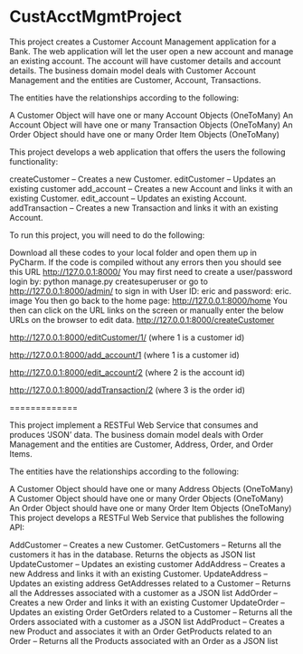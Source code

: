 # CustAcctMgmtProject
This project creates a Customer Account Management application for a Bank. The web application will let the user open a new account and manage an existing account. The account will have customer details and account details.
The business domain model deals with Customer Account Management and the entities are Customer, Account, Transactions.

The entities have the relationships according to the following:

A Customer Object will have one or many Account Objects (OneToMany)
An Account Object will have one or many Transaction Objects (OneToMany)
An Order Object should have one or many Order Item Objects (OneToMany)

This project develops a web application that offers the users the following functionality:

createCustomer – Creates a new Customer.
editCustomer – Updates an existing customer
add_account – Creates a new Account and links it with an existing Customer.
edit_account – Updates an existing Account.
addTransaction – Creates a new Transaction and links it with an existing Account.

To run this project, you will need to do the following:

Download all these codes to your local folder and open them up in PyCharm.
If the code is compiled without any errors then you should see this URL http://127.0.0.1:8000/
You may first need to create a user/password login by: python manage.py createsuperuser or go to http://127.0.0.1:8000/admin/ to sign in with User ID: eric and password: eric. image
You then go back to the home page: http://127.0.0.1:8000/home
You then can click on the URL links on the screen or manually enter the below URLs on the browser to edit data.
http://127.0.0.1:8000/createCustomer

http://127.0.0.1:8000/editCustomer/1/ (where 1 is a customer id)

http://127.0.0.1:8000/add_account/1 (where 1 is a customer id)

http://127.0.0.1:8000/edit_account/2 (where 2 is the account id)

http://127.0.0.1:8000/addTransaction/2 (where 3 is the order id)

=============

This project implement a RESTFul Web Service that consumes and produces ‘JSON’ data. The business domain model deals with Order Management and the entities are Customer, Address, Order, and Order Items.

The entities have the relationships according to the following:

A Customer Object should have one or many Address Objects (OneToMany)
A Customer Object should have one or many Order Objects (OneToMany)
An Order Object should have one or many Order Item Objects (OneToMany)
This project develops a RESTFul Web Service that publishes the following API:

AddCustomer – Creates a new Customer.
GetCustomers – Returns all the customers it has in the database. Returns the objects as JSON list
UpdateCustomer – Updates an existing customer
AddAddress – Creates a new Address and links it with an existing Customer.
UpdateAddress – Updates an existing address
GetAddresses related to a Customer – Returns all the Addresses associated with a customer as a JSON list
AddOrder – Creates a new Order and links it with an existing Customer
UpdateOrder – Updates an existing Order
GetOrders related to a Customer – Returns all the Orders associated with a customer as a JSON list
AddProduct – Creates a new Product and associates it with an Order
GetProducts related to an Order – Returns all the Products associated with an Order as a JSON list
